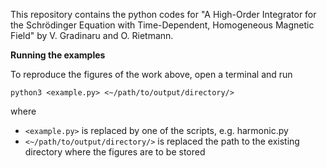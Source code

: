 This repository contains the python codes for "A High-Order Integrator for the Schrödinger Equation with Time-Dependent, Homogeneous Magnetic Field" by V. Gradinaru and O. Rietmann.

**Running the examples**

To reproduce the figures of the work above, open a terminal and run

`python3 <example.py> <~/path/to/output/directory/>`

where

*  `<example.py>` is replaced by one of the scripts, e.g. harmonic.py
*  `<~/path/to/output/directory/>` is replaced the path to the existing directory where the figures are to be stored